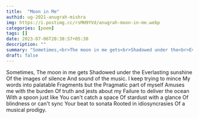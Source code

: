 ```yaml
---
title:  "Moon in Me"
authid: ug-2021-anugrah-mishra
img: https://i.postimg.cc/rsMH9YVd/anugrah-moon-in-me.webp
categories: [poem]
tags: []
date: 2023-07-06T20:38:57+05:30
description: ""
summary: "Sometimes,<br>The moon in me gets<br>Shadowed under the<br>Everlasting sunshine"
draft: false
---
```


Sometimes,
The moon in me gets 
Shadowed under the 
Everlasting sunshine
Of the images of silence 
And sound of the music.
I keep trying to mince
My words into palatable
Fragments but the 
Pragmatic part of myself
Amuses me with the burden
Of truth and jests about my
Failure to deliver the ocean
With a spoon just like 
You can't catch a space
Of stardust with a glance
Of blindness or can't sync 
Your beat to sonata
Rooted in idiosyncrasies
Of a musical prodigy.